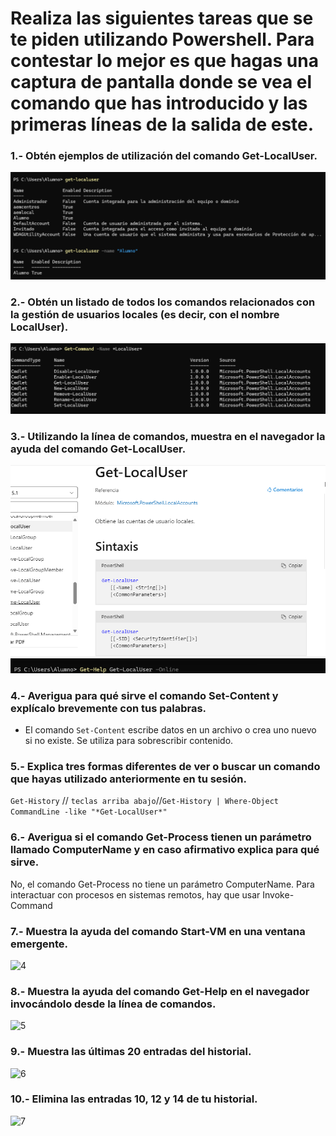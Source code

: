 # Realiza las siguientes tareas que se te piden utilizando Powershell. Para contestar lo mejor es que hagas una captura de pantalla donde se vea el comando que has introducido y las primeras líneas de la salida de este.

### 1.- Obtén ejemplos de utilización del comando Get-LocalUser.

![1](imagenes/captura1.png)

### 2.- Obtén un listado de todos los comandos relacionados con la gestión de usuarios locales (es decir, con el nombre LocalUser).

![2](imagenes/captura2.png)

### 3.- Utilizando la línea de comandos, muestra en el navegador la ayuda del comando Get-LocalUser.

![3](imagenes/captura3.png)

### 4.- Averigua para qué sirve el comando Set-Content y explícalo brevemente con tus palabras.

- El comando ```Set-Content``` escribe datos en un archivo o crea uno nuevo si no existe. Se utiliza para sobrescribir contenido.

### 5.- Explica tres formas diferentes de ver o buscar un comando que hayas utilizado anteriormente en tu sesión.

```Get-History``` // ```teclas arriba abajo```//```Get-History | Where-Object CommandLine -like "*Get-LocalUser*"```

### 6.- Averigua si el comando Get-Process tienen un parámetro llamado ComputerName y en caso afirmativo explica para qué sirve.

No, el comando Get-Process no tiene un parámetro ComputerName. Para interactuar con procesos en sistemas remotos, hay que usar Invoke-Command

### 7.- Muestra la ayuda del comando Start-VM en una ventana emergente.

![4](imagenes/captura4.png)

### 8.- Muestra la ayuda del comando Get-Help en el navegador invocándolo desde la línea de comandos.

![5](imagenes/captura5.png)

### 9.- Muestra las últimas 20 entradas del historial.

![6](imagenes/captura6.png)

### 10.- Elimina las entradas 10, 12 y 14 de tu historial.

![7](imagenes/captura7.png)